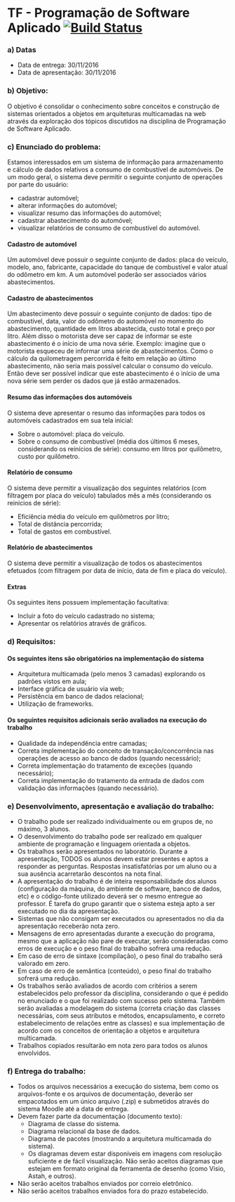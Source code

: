 TF - Programação de Software Aplicado [![Build Status](https://snap-ci.com/WilliamCSA04/TF-PSA/branch/master/build_image)](https://snap-ci.com/WilliamCSA04/TF-PSA/branch/master)
======

### a) Datas
* Data de entrega: 30/11/2016
* Data de apresentação: 30/11/2016

### b) Objetivo:
O objetivo é consolidar o conhecimento sobre conceitos e construção de sistemas orientados a objetos em arquiteturas multicamadas na web através da exploração dos tópicos discutidos na disciplina de Programação de Software Aplicado.

### c) Enunciado do problema:
Estamos interessados em um sistema de informação para armazenamento e cálculo de dados relativos a consumo de combustível de automóveis. De um modo geral, o sistema deve permitir o seguinte conjunto de operações por parte do usuário:

* cadastrar automóvel;
* alterar informações do automóvel;
* visualizar resumo das informações do automóvel;
* cadastrar abastecimento do automóvel;
* visualizar relatórios de consumo de combustível do automóvel.

#### Cadastro de automóvel
Um automóvel deve possuir o seguinte conjunto de dados: placa do veículo, modelo, ano, fabricante, capacidade do tanque de combustível e valor atual do odômetro em km. A um automóvel poderão ser associados vários abastecimentos.

#### Cadastro de abastecimentos
Um abastecimento deve possuir o seguinte conjunto de dados: tipo de combustível, data, valor do odômetro do automóvel no momento do abastecimento, quantidade em litros abastecida, custo total e preço por litro.
Além disso o motorista deve ser capaz de informar se este abastecimento é o início de uma nova série. Exemplo: imagine que o motorista esqueceu de informar uma série de abastecimentos. Como o cálculo da quilometragem percorrida é feito em relação ao último abastecimento, não seria mais possível calcular o consumo do veículo. Então deve ser possível indicar que este abastecimento é o início de uma nova série sem perder os dados que já estão armazenados.

#### Resumo das informações dos automóveis
O sistema deve apresentar o resumo das informações para todos os automóveis cadastrados em sua tela inicial:

* Sobre o automóvel: placa do veículo.
* Sobre o consumo de combustível (média dos últimos 6 meses, considerando os reinícios de série): consumo
em litros por quilômetro, custo por quilômetro.

#### Relatório de consumo
O sistema deve permitir a visualização dos seguintes relatórios (com filtragem por placa do veículo) tabulados mês a mês (considerando os reinícios de série):

* Eficiência média do veículo em quilômetros por litro;
* Total de distância percorrida;
* Total de gastos em combustível.

#### Relatório de abastecimentos
O sistema deve permitir a visualização de todos os abastecimentos efetuados (com filtragem por data de início, data de fim e placa do veículo).

#### Extras
Os seguintes itens possuem implementação facultativa:

* Incluir a foto do veículo cadastrado no sistema;
* Apresentar os relatórios através de gráficos.

### d) Requisitos:
#### Os seguintes itens são obrigatórios na implementação do sistema
* Arquitetura multicamada (pelo menos 3 camadas) explorando os padrões vistos em aula;
* Interface gráfica de usuário via web;
* Persistência em banco de dados relacional;
* Utilização de frameworks.

#### Os seguintes requisitos adicionais serão avaliados na execução do trabalho
* Qualidade da independência entre camadas;
* Correta implementação do conceito de transação/concorrência nas operações de acesso ao banco de
dados (quando necessário);
* Correta implementação do tratamento de exceções (quando necessário);
* Correta implementação do tratamento da entrada de dados com validação das informações (quando
necessário).

### e) Desenvolvimento, apresentação e avaliação do trabalho:
* O trabalho pode ser realizado individualmente ou em grupos de, no máximo, 3 alunos.
* O desenvolvimento do trabalho pode ser realizado em qualquer ambiente de programação e linguagem
orientada a objetos.
* Os trabalhos serão apresentados no laboratório. Durante a apresentação, TODOS os alunos devem estar
presentes e aptos a responder as perguntas. Respostas insatisfatórias por um aluno ou a sua ausência
acarretarão descontos na nota final.
* A apresentação do trabalho é de inteira responsabilidade dos alunos (configuração da máquina, do
ambiente de software, banco de dados, etc) e o código-fonte utilizado deverá ser o mesmo entregue ao
professor. É tarefa do grupo garantir que o sistema esteja apto a ser executado no dia da apresentação.
* Sistemas que não consigam ser executados ou apresentados no dia da apresentação receberão nota
zero.
* Mensagens de erro apresentadas durante a execução do programa, mesmo que a aplicação não pare de
executar, serão consideradas como erros de execução e o peso final do trabalho sofrerá uma redução.
* Em caso de erro de sintaxe (compilação), o peso final do trabalho será valorado em zero.
* Em caso de erro de semântica (conteúdo), o peso final do trabalho sofrerá uma redução.
* Os trabalhos serão avaliados de acordo com critérios a serem estabelecidos pelo professor da disciplina,
considerando o que é pedido no enunciado e o que foi realizado com sucesso pelo sistema. Também serão avaliadas a modelagem do sistema (correta criação das classes necessárias, com seus atributos e métodos, encapsulamento, e correto estabelecimento de relações entre as classes) e sua implementação de acordo com os conceitos de orientação a objetos e arquitetura multicamada.
* Trabalhos copiados resultarão em nota zero para todos os alunos envolvidos.

### f) Entrega do trabalho:
* Todos os arquivos necessários a execução do sistema, bem como os arquivos-fonte e os arquivos de documentação, deverão ser empacotados em um único arquivo (.zip) e submetidos através do sistema Moodle até a data de entrega.
* Devem fazer parte da documentação (documento texto): 
  * Diagrama de classe do sistema.
  * Diagrama relacional da base de dados.
  * Diagrama de pacotes (mostrando a arquitetura multicamada do sistema).
  * Os diagramas devem estar disponíveis em imagens com resolução suficiente e de fácil visualização.
Não serão aceitos diagramas que estejam em formato original da ferramenta de desenho (como Visio,
Astah, e outros).
* Não serão aceitos trabalhos enviados por correio eletrônico.
* Não serão aceitos trabalhos enviados fora do prazo estabelecido.
